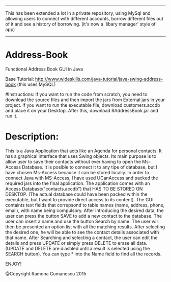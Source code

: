 -----------------------
This has been extended a lot in a private repository, using MySql and allowing users to connect with different accounts, borrow different files out of it and see a history of borrowing. (it's now a 'libary manager' style of app)

------------------------

# Address-Book
Functional Address Book GUI in Java

Base Tutorial:
http://www.wideskills.com/java-tutorial/java-swing-address-book (this uses MySQL)

#Instructions:
  If you want to run the code from scratch, you need to download the source files and then import the jars from External jars in your project.
  If you want to run the executable file, download customers.accdb and place it on your Desktop. After this, download RAddressBook.jar and run it. 

# Description:
  This is a Java Application that acts like an Agenda for personal contacts. It has a graphical interface that uses Swing objects. Its main purpose is to allow user to save their contacts without ever having to open the Ms-Access Database. It is posible to connect it to any tipe of database, but I have chosen Ms-Access because it can be stored locally.
  In order to connect Java with MS-Access, I have used UCanAccess and packed the required jars into the final application.
 The application comes with an Access Database("contacts.accdb") that HAS TO BE STORED ON DESKTOP. (The actual database could have been packed within the executable, but I want to provide direct access to its content). 
  The GUI containts text fields that correpsond to table names (name, address, phone, email), with name being compulsory.
  After introducing the desired data, the user can press the button SAVE to add a new contact to the database.
The user can insert a name and use the button Search by name. The user will then be presented an option list with all the matching results. After selecting the desired one, he will be able to see the contact details associated with that name.
After Searching and selecting a contact, the user can edit the details and press UPDATE or simply press DELETE to erase all data. (UPDATE and DELETE are diasbled until a result is selected using the SEARCH button). 
  You can type * into the Name field to find all the records.


ENJOY!


@Copyright Ramona Comanescu 2015
